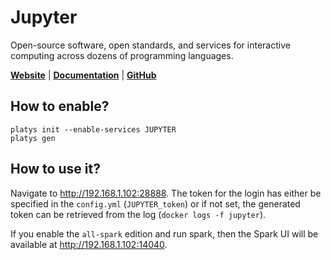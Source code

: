 # Jupyter

Open-source software, open standards, and services for interactive computing across dozens of programming languages.

**[Website](https://jupyter.org/)** | **[Documentation](https://jupyter.org/documentation)** | **[GitHub](https://github.com/jupyter/notebook)**

## How to enable?

```
platys init --enable-services JUPYTER
platys gen
```

## How to use it?

Navigate to <http://192.168.1.102:28888>. The token for the login has either be specified in the `config.yml` (`JUPYTER_token`) or if not set, the generated token can be retrieved from the log (`docker logs -f jupyter`). 

If you enable the `all-spark` edition and run spark, then the Spark UI will be available at <http://192.168.1.102:14040>.